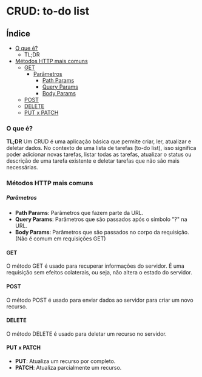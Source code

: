 # CRUD: to-do list

## Índice
- [O que é?](#o-que-é)
  - TL;DR
- [Métodos HTTP mais comuns](#métodos-http-mais-comuns)
  - [GET](#get)
    - [Parâmetros](#parâmetros)
      - [Path Params](#path-params)
      - [Query Params](#query-params)
      - [Body Params](#body-params)
  - [POST](#post)
  - [DELETE](#delete)
  - [PUT x PATCH](#put-x-patch)

### O que é?
**TL;DR**
Um CRUD é uma aplicação básica que permite criar, ler, atualizar e deletar dados. No contexto de uma lista de tarefas (to-do list), isso significa poder adicionar novas tarefas, listar todas as tarefas, atualizar o status ou descrição de uma tarefa existente e deletar tarefas que não são mais necessárias.

### Métodos HTTP mais comuns

##### Parâmetros
- **Path Params**: Parâmetros que fazem parte da URL.
- **Query Params**: Parâmetros que são passados após o símbolo "?" na URL.
- **Body Params**: Parâmetros que são passados no corpo da requisição. (Não é comum em requisições GET)

#### GET
O método GET é usado para recuperar informações do servidor. É uma requisição sem efeitos colaterais, ou seja, não altera o estado do servidor.

#### POST
O método POST é usado para enviar dados ao servidor para criar um novo recurso.

#### DELETE
O método DELETE é usado para deletar um recurso no servidor.

#### PUT x PATCH
- **PUT**: Atualiza um recurso por completo.
- **PATCH**: Atualiza parcialmente um recurso.